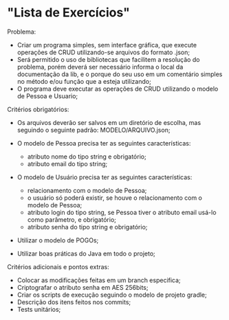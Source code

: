 # "Lista de Exercícios"

Problema:

  - Criar um programa simples, sem interface gráfica, que execute operações de CRUD utilizando-se arquivos do formato .json;
  - Será permitido o uso de bibliotecas que facilitem a resolução do problema, porém deverá ser necessário informa o local da documentação da lib, 
  e o porque do seu uso em um comentário simples no método e/ou função que a esteja utilizando;
  - O programa deve executar as operações de CRUD utilizando o modelo de Pessoa e Usuario;
  
Critérios obrigatórios:

  - Os arquivos deverão ser salvos em um diretório de escolha, mas seguindo o seguinte padrão: MODELO/ARQUIVO.json;  
  - O modelo de Pessoa precisa ter as seguintes características:
  
    - atributo nome do tipo string e obrigatório;
    - atributo email do tipo string;
    
  - O modelo de Usuário precisa ter as seguintes características:
   
    - relacionamento com o modelo de Pessoa;
    - o usuário só poderá existir, se houve o relacionamento com o modelo de Pessoa;
    - atributo login do tipo string, se Pessoa tiver o atributo email usá-lo como parâmetro, e obrigatório;
    - atributo senha do tipo string e obrigatório;
    
  - Utilizar o modelo de POGOs;
  - Utilizar boas práticas do Java em todo o projeto;

Critérios adicionais e pontos extras:
  
  - Colocar as modificações feitas em um branch especifica;
  - Criptografar o atributo senha em AES 256bits;
  - Criar os scripts de execução seguindo o modelo de projeto gradle;
  - Descrição dos itens feitos nos commits;
  - Tests unitários;
  
